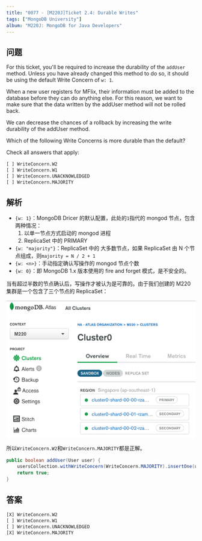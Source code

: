 ```yaml
---
title: "0077 - [M220J]Ticket 2.4: Durable Writes"
tags: ["MongoDB University"]
album: "M220J: MongoDB for Java Developers"
---
```


## 问题

For this ticket, you'll be required to increase the durability of the `addUser` method. Unless you have already changed this method to do so, it should be using the default Write Concern of `w: 1`.

When a new user registers for MFlix, their information must be added to the database before they can do anything else. For this reason, we want to make sure that the data written by the addUser method will not be rolled back.

We can decrease the chances of a rollback by increasing the write durability of the addUser method.

Which of the following Write Concerns is more durable than the default?

Check all answers that apply:

```
[ ] WriteConcern.W2
[ ] WriteConcern.W1
[ ] WriteConcern.UNACKNOWLEDGED
[ ] WriteConcern.MAJORITY
```

<!--more-->

## 解析

- `{w: 1}`：MongoDB Dricer 的默认配置，此处的`1`指代的 mongod 节点，包含两种情况：
  1. 以单一节点方式启动的 mongod 进程
  2. ReplicaSet 中的 PRIMARY
- `{w: "majority"}`：ReplicaSet 中的 大多数节点，如果 ReplicaSet 由 N 个节点组成，则`majority = N / 2 + 1`
- `{w: <n>}`：手动指定确认写操作的 mongod 节点个数
- `{w: 0}`：即 MongoDB 1.x 版本使用的 fire and forget 模式，是不安全的。

当有超过半数的节点确认后，写操作才被认为是可靠的。由于我们创建的 M220 集群是一个包含了三个节点的 ReplicaSet：

![](/assets/images/2019/m220/rs-size.png)

所以`WriteConcern.W2`和`WriteConcern.MAJORITY`都是正解。

```java
public boolean addUser(User user) {
    usersCollection.withWriteConcern(WriteConcern.MAJORITY).insertOne(user);
    return true;
}
```

## 答案

```
[X] WriteConcern.W2
[ ] WriteConcern.W1
[ ] WriteConcern.UNACKNOWLEDGED
[X] WriteConcern.MAJORITY
```
